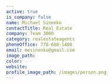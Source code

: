 ```yaml
---
active: true
is_company: false
name: Michael Sinenko
contactTitle: Real Estate
company: Team 3000
category: realestateagents
phoneOffice: 778-688-1468
email: mesinenko@gmail.com
image_path:
color:
website:
profile_image_path: /images/person.png
---
```



